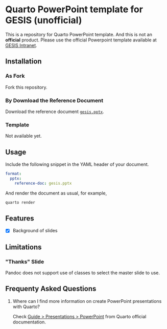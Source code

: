 # Quarto PowerPoint template for GESIS (unofficial)

This is a repository for Quarto PowerPoint template. And this is not an **official** product. Please use the official Powerpoint template available at [GESIS Intranet](https://intranet.gesis.intra/Vorstand/Kommunikation_Transfer/SitePages/Poster_Logos_Vorlagen_Styleguide.aspx).

## Installation

### As Fork 

Fork this repository.

### By Download the Reference Document

Download the reference document [`gesis.pptx`](gesis.pptx).

### Template

Not available yet.

## Usage

Include the following snippet in the YAML header of your document.

```yaml
format:
  pptx:
    reference-doc: gesis.pptx
```

And render the document as usual, for example,

```bash
quarto render
```

## Features

- [X] Background of slides

## Limitations

### "Thanks" Slide

Pandoc does not support use of classes to select the master slide to use.

## Frequenty Asked Questions

1. Where can I find more information on create PowerPoint presentations with Quarto?

   Check [Guide > Presentations > PowerPoint](https://quarto.org/docs/presentations/powerpoint.html) from Quarto official documentation.